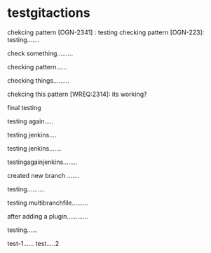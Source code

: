 # testgitactions



chekcing pattern [OGN-2341] : testing
checking pattern [OGN-223]: testing.......

check something.........

checking pattern......


checking things.........

chekcing this pattern [WREQ:2314]: its working?

final testing

testing again.....


testing jenkins....

testing jenkins.......

testingagainjenkins........

created new branch ....... 

testing..........

testing multibranchfile.........

after adding a plugin............

testing......


test-1......
test.....2
